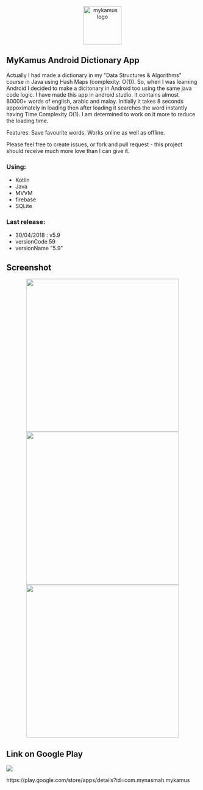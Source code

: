 
<p align="center">
  <a href="https://play.google.com/store/apps/details?id=com.mynasmah.mykamus" target="_blank" rel="mykamus">
    <img width="100" src="https://play-lh.googleusercontent.com/c7pvl5QZhrCN1pyom0KC4aYVL_4ue3AkqbeYIvjnQCmhk8y0EqgdnNyVLebquQj5VA" alt="mykamus logo">
  </a>
</p>

## MyKamus Android Dictionary App
Actually I had made a dictionary in my "Data Structures & Algorithms" course in Java using Hash Maps (complexity: O(1)). So, when I was learning Android I decided to make a dicitonary in Android too using the same java code logic. I have made this app in android studio. It contains almost 80000+ words of english, arabic and malay. Initially it takes 8 seconds appoximately in loading then after loading it searches the word instantly having Time Complexity O(1). I am determined to work on it more to reduce the loading time. 

Features: Save favourite words. Works online as well as offline. 

Please feel free to create issues, or fork and pull request - this project should receive much more love than I can give it.

### Using:
- Kotlin
- Java
- MVVM
- firebase
- SQLite

### Last release:
- 30/04/2018 : v5.9
- versionCode 59
- versionName "5.9"

## Screenshot
<p align="center">
  <img height="400" src="https://image.winudf.com/v2/image1/Y29tLm15bmFzbWFoLm15a2FtdXNfc2NyZWVuXzBfMTU1MTU2Nzc4MF8wMDY/screen-0.jpg?fakeurl=1&type=.jpg">
  <img height="400" src="https://image.winudf.com/v2/image1/Y29tLm15bmFzbWFoLm15a2FtdXNfc2NyZWVuXzFfMTU1MTU2Nzc4Ml8wNzI/screen-1.jpg?fakeurl=1&type=.jpg">
  <img height="400" src="https://image.winudf.com/v2/image1/Y29tLm15bmFzbWFoLm15a2FtdXNfc2NyZWVuXzJfMTU1MTU2Nzc4Ml8wMTQ/screen-2.jpg?fakeurl=1&type=.jpg">
</p>

## Link on Google Play
<p>
  <a href="https://play.google.com/store/apps/details?id=com.mynasmah.mykamus" target="_blank" rel="mykamus">
    <img src="https://lh3.googleusercontent.com/cjsqrWQKJQp9RFO7-hJ9AfpKzbUb_Y84vXfjlP0iRHBvladwAfXih984olktDhPnFqyZ0nu9A5jvFwOEQPXzv7hr3ce3QVsLN8kQ2Ao=s0">
  </a>
</p>
https://play.google.com/store/apps/details?id=com.mynasmah.mykamus

